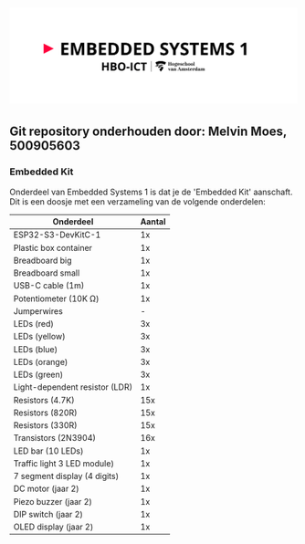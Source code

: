 # ![alt text](assets/pictures/em1_markdown_header.png)

## Git repository onderhouden door: Melvin Moes, 500905603

### Embedded Kit

Onderdeel van Embedded Systems 1 is dat je de 'Embedded Kit' aanschaft. Dit is een doosje met een verzameling van de volgende onderdelen:

|           Onderdeel            | Aantal |
|--------------------------------|--------|
| ESP32-S3-DevKitC-1             |   1x   |
| Plastic box container          |   1x   |
| Breadboard big                 |   1x   |
| Breadboard small               |   1x   |
| USB-C cable (1m)               |   1x   |
| Potentiometer (10K Ω)          |   1x   |
| Jumperwires                    |    -   |
| LEDs (red)                     |   3x   |
| LEDs (yellow)                  |   3x   |
| LEDs (blue)                    |   3x   |
| LEDs (orange)                  |   3x   |
| LEDs (green)                   |   3x   |
| Light-dependent resistor (LDR) |   1x   |
| Resistors (4.7K)               |  15x   |
| Resistors (820R)               |  15x   |
| Resistors (330R)               |  15x   |
| Transistors (2N3904)           |  16x   |
| LED bar (10 LEDs)              |   1x   |
| Traffic light 3 LED module)    |   1x   |
| 7 segment display (4 digits)   |   1x   |
| DC motor (jaar 2)              |   1x   |
| Piezo buzzer (jaar 2)          |   1x   |
| DIP switch   (jaar 2)          |   1x   |
| OLED display   (jaar 2)        |   1x   |
